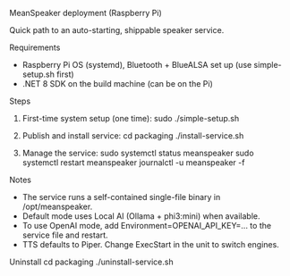 MeanSpeaker deployment (Raspberry Pi)

Quick path to an auto-starting, shippable speaker service.

Requirements
- Raspberry Pi OS (systemd), Bluetooth + BlueALSA set up (use simple-setup.sh first)
- .NET 8 SDK on the build machine (can be on the Pi)

Steps
1) First-time system setup (one time):
   sudo ./simple-setup.sh

2) Publish and install service:
   cd packaging
   ./install-service.sh

3) Manage the service:
   sudo systemctl status meanspeaker
   sudo systemctl restart meanspeaker
   journalctl -u meanspeaker -f

Notes
- The service runs a self-contained single-file binary in /opt/meanspeaker.
- Default mode uses Local AI (Ollama + phi3:mini) when available.
- To use OpenAI mode, add Environment=OPENAI_API_KEY=... to the service file and restart.
- TTS defaults to Piper. Change ExecStart in the unit to switch engines.

Uninstall
   cd packaging
   ./uninstall-service.sh
